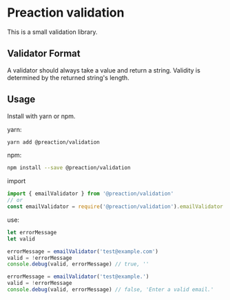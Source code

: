 # Preaction validation

This is a small validation library.

## Validator Format

A validator should always take a value and return a string. Validity is determined by the returned string's length.

## Usage

Install with yarn or npm.

yarn:

```bash
yarn add @preaction/validation
```

npm:

```bash
npm install --save @preaction/validation
```

import

```javascript
import { emailValidator } from '@preaction/validation'
// or
const emailValidator = require('@preaction/validation').emailValidator
```

use:

```javascript
let errorMessage
let valid

errorMessage = emailValidator('test@example.com')
valid = !errorMessage
console.debug(valid, errorMessage) // true, ''

errorMessage = emailValidator('test@example.')
valid = !errorMessage
console.debug(valid, errorMessage) // false, 'Enter a valid email.'
```
